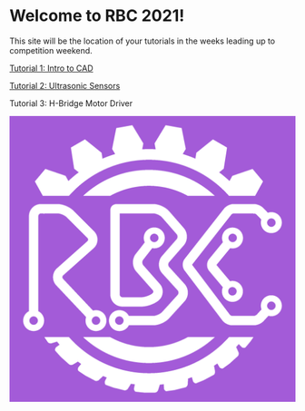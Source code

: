 # Welcome to RBC 2021!
This site will be the location of your tutorials in the weeks leading up to competition weekend.

[Tutorial 1: Intro to CAD](./solidworks_tutorial.md)

[Tutorial 2: Ultrasonic Sensors](./ultrasonics_tutorial.md)

Tutorial 3: H-Bridge Motor Driver

![](./images/RBC_logo_purpleBG.png)